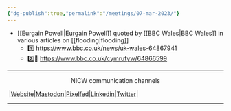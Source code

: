 ```yaml
---
{"dg-publish":true,"permalink":"/meetings/07-mar-2023/"}
---
```



- [[Eurgain Powell\|Eurgain Powell]] quoted by [[BBC Wales\|BBC Wales]] in various articles on [[flooding\|flooding]] 
	- 1️⃣ https://www.bbc.co.uk/news/uk-wales-64867941
	- 2️⃣🏴󠁧󠁢󠁷󠁬󠁳󠁿 https://www.bbc.co.uk/cymrufyw/64866599 

***
<p style="text-align: center;">NICW communication channels</p>

󠁧 |[Website](https://nationalinfrastructurecommission.wales)|[Mastodon](https://toot.wales/@NICW)|[Pixelfed](https://pix.toot.wales/NICW)|[Linkedin](https://www.linkedin.com/company/26268509/)|[Twitter](https://twitter.com/InfraCommCymru)|
***

